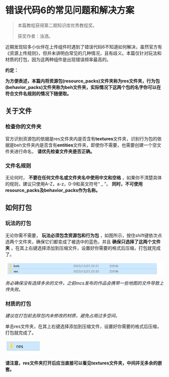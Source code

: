 # 错误代码6的常见问题和解决方案

>本篇教程获得第二期知识库优秀教程奖。
>
>获奖作者：浊酒。

近期发现较多小伙伴在上传组件时遇到了错误代码6不知道如何解决，虽然官方有《资源上传规则》，但并未讲明白常见的几种情况，且有歧义。本篇仅针对玩法和材质的打包，因为这两种组件是出现错误频率最高的。 

 

**约定：** 

**为方便表述，本篇内将资源包(resource_packs)文件夹称为res文件夹，行为包(behavior_packs)文件夹称为beh文件夹，实际情况下这两个包的名字你可以在符合文件名规则的情况下随便取。** 

 

## 关于文件 

### 检查你的文件夹

官方识别资源包的依据是res文件夹内是否含有**textures**文件夹，识别行为包的依据是beh文件夹内是否含有**entities**文件夹，即使你不需要，也需要创建一个空文件夹进行命名， **请优先检查文件夹是否正确。** 

 

### 文件名规则

无论何时， **不要在任何文件名或文件夹名中使用中文和空格** ，如果你不清楚具体的规则，建议只使用A-Z，a-z，0-9和英文符号“ _ ”。 **同时，不可使用resource_packs及behavior_packs作为名称。** 

 

## 如何打包

### 玩法的打包

无论你需不需要， **玩法必须包含资源包和行为包** ，如图所示，按住shift键依次点选两个文件夹，确保它们都变成了被选中的蓝色，并且 **确保只选择了这两个文件夹** ，在其上右键选择添加到压缩文件，设置好你需要的格式后压缩，打包就完成了。 

![img](./images/2_0.png)



*务必确保没有选择多余的文件，之前mcs发布的作品会携带一些地图的文件导致上传失败。* 

 

### 材质的打包

*建议在打包前去除包内未修改的材质，避免占用过多空间。* 

单击res文件夹，在其上右键选择添加到压缩文件，设置好你需要的格式后压缩，打包就完成了。 

![img](./images/2_1.png)



**请注意，res文件夹打开后应当直接可以看见textures文件夹，中间并无多余的嵌套。** 